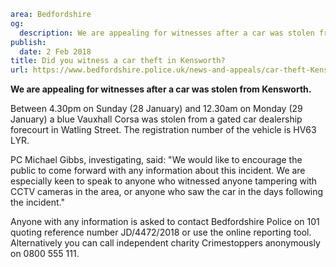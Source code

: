 ```yaml
area: Bedfordshire
og:
  description: We are appealing for witnesses after a car was stolen from Kensworth.
publish:
  date: 2 Feb 2018
title: Did you witness a car theft in Kensworth?
url: https://www.bedfordshire.police.uk/news-and-appeals/car-theft-Kensworth-Feb18
```

**We are appealing for witnesses after a car was stolen from Kensworth.**

Between 4.30pm on Sunday (28 January) and 12.30am on Monday (29 January) a blue Vauxhall Corsa was stolen from a gated car dealership forecourt in Watling Street. The registration number of the vehicle is HV63 LYR.

PC Michael Gibbs, investigating, said: "We would like to encourage the public to come forward with any information about this incident. We are especially keen to speak to anyone who witnessed anyone tampering with CCTV cameras in the area, or anyone who saw the car in the days following the incident."

Anyone with any information is asked to contact Bedfordshire Police on 101 quoting reference number JD/4472/2018 or use the online reporting tool. Alternatively you can call independent charity Crimestoppers anonymously on 0800 555 111.
